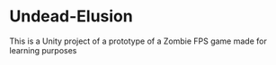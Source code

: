 # Undead-Elusion
This is a Unity project of a prototype of a Zombie FPS game made for learning purposes
